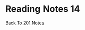 # Reading Notes 14

[Back To 201 Notes](https://stevenrej.github.io/reading-notes/readingnotes201main)